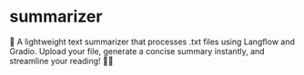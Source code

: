# summarizer
📄 A lightweight text summarizer that processes .txt files using Langflow and Gradio. Upload your file, generate a concise summary instantly, and streamline your reading! 🚀✨
